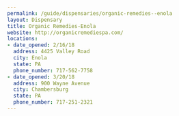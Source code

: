 ```yaml
---
permalink: /guide/dispensaries/organic-remedies--enola
layout: Dispensary
title: Organic Remedies-Enola
website: http://organicremediespa.com/
locations:
- date_opened: 2/16/18
  address: 4425 Valley Road
  city: Enola
  state: PA
  phone_number: 717-562-7758
- date_opened: 3/20/18
  address: 900 Wayne Avenue
  city: Chambersburg
  state: PA
  phone_number: 717-251-2321
---
```




